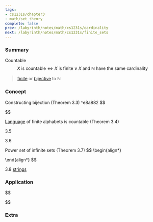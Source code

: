 ```yaml
---
tags:
- cs1231s/chapter3
- math/set_theory
complete: false
prev: /labyrinth/notes/math/cs1231s/cardinality
next: /labyrinth/notes/math/cs1231s/finite_sets
---
```

   
### Summary
Countable
$$
X\text{ is countable}\iff X\text{ is finite}\lor X \text{ and }\mathbb{N}\text{ have the same cardinality}  
$$
> [finite](/labyrinth/notes/math/cs1231s/cardinality#^a41c4b) or [bijective](/labyrinth/notes/math/cs1231s/cardinality#^695995) to $\mathbb{N}$
### Concept
Constructing bijection (Theorem 3.3) ^e8a882
$$

$$

[Language](/labyrinth/notes/math/cs1231s/strings#^f0c868) of finite alphabets is countable (Theorem 3.4)

3.5

3.6

Power set of infinite sets (Theorem 3.7)
$$
\begin{align*}

\end{align*}
$$

3.8 [strings](/labyrinth/notes/math/cs1231s/strings)
### Application
$$

$$

### Extra

